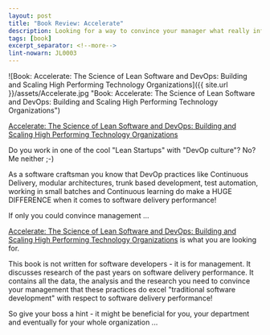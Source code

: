```yaml
---
layout: post
title: "Book Review: Accelerate"
description: Looking for a way to convince your manager what really influences software delivery performance? Here is the book you need. 
tags: [book]
excerpt_separator: <!--more-->
lint-nowarn: JL0003
---
```


![Book: Accelerate: The Science of Lean Software and DevOps: Building and Scaling High Performing Technology Organizations]({{ site.url }}/assets/Accelerate.jpg "Book: Accelerate: The Science of Lean Software and DevOps: Building and Scaling High Performing Technology Organizations")

[Accelerate: The Science of Lean Software and DevOps: Building and Scaling High Performing Technology Organizations](https://www.amazon.com/Accelerate-Software-Performing-Technology-Organizations/dp/1942788339/ref=sr_1_1?ie=UTF8&qid=1549197850&sr=8-1&keywords=accelerate)

Do you work in one of the cool "Lean Startups" with "DevOp culture"? No? Me neither ;-)

As a software craftsman you know that DevOp practices like Continuous Delivery, modular architectures, 
trunk based development, test automation, working in small batches and Continuous learning do make a HUGE DIFFERENCE 
when it comes to software delivery performance!

If only you could convince management ...
 
<!--more-->

[Accelerate: The Science of Lean Software and DevOps: Building and Scaling High Performing Technology Organizations](https://www.amazon.com/Accelerate-Software-Performing-Technology-Organizations/dp/1942788339/ref=sr_1_1?ie=UTF8&qid=1549197850&sr=8-1&keywords=accelerate)
is what you are looking for.

This book is not written for software developers - it is for management. It discusses research of the past years on software
delivery performance. It contains all the data, the analysis and the research you need to convince your management that these practices 
do excel "traditional software development" with respect to software delivery performance!

So give your boss a hint - it might be beneficial for you, your department and eventually for your whole organization ...
